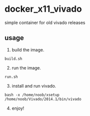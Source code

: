 # docker_x11_vivado
simple container for old vivado releases

## usage
1. build the image.
```
build.sh
```
2. run the image.
```
run.sh
```
3. install and run vivado.
```
bash -x /home/noob/xsetup
/home/noob/Vivado/2014.1/bin/vivado
```
4. enjoy!
